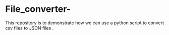 # File_converter-
This repository is to demonstrate how we can use  a python script to convert csv files to JSON files .
